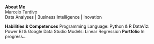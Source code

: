 <b>About Me</b>   
Marcelo Tardivo  
Data Analyses | Business Intelligence | Inovation
</hr>
<b>Habilities & Competences</b>   
Programming Language: Python & R   
DataViz: Power BI & Google Data Studio  
Models: Linear Regression  
</hr>
<b>Portfólio</b>  
In progress...